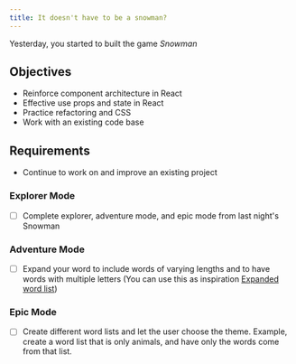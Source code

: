 ```yaml
---
title: It doesn't have to be a snowman?
---
```


Yesterday, you started to built the game _Snowman_

## Objectives

- Reinforce component architecture in React
- Effective use props and state in React
- Practice refactoring and CSS
- Work with an existing code base

## Requirements

- Continue to work on and improve an existing project

### Explorer Mode

- [ ] Complete explorer, adventure mode, and epic mode from last night's Snowman

### Adventure Mode

- [ ] Expand your word to include words of varying lengths and to have words with multiple letters (You can use this as inspiration [Expanded word list](https://raw.githubusercontent.com/atebits/Words/master/Words/en.txt))

### Epic Mode

- [ ] Create different word lists and let the user choose the theme. Example, create a word list that is only animals, and have only the words come from that list.
